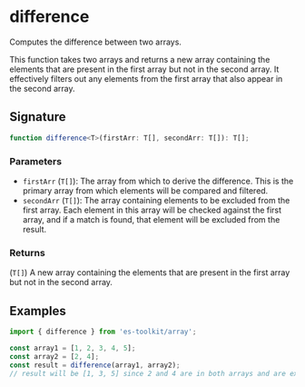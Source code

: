 # difference

Computes the difference between two arrays.

This function takes two arrays and returns a new array containing the elements 
that are present in the first array but not in the second array. It effectively 
filters out any elements from the first array that also appear in the second array.


## Signature

```typescript
function difference<T>(firstArr: T[], secondArr: T[]): T[];
```

### Parameters

- `firstArr` (`T[]`): The array from which to derive the difference. This is the primary array from which elements will be compared and filtered.
- `secondArr` (`T[]`): The array containing elements to be excluded from the first array. Each element in this array will be checked against the first array, and if a match is found, that element will be excluded from the result.


### Returns

(`T[]`) A new array containing the elements that are present in the first array but not 
in the second array.

## Examples

```typescript
import { difference } from 'es-toolkit/array';

const array1 = [1, 2, 3, 4, 5];
const array2 = [2, 4];
const result = difference(array1, array2);
// result will be [1, 3, 5] since 2 and 4 are in both arrays and are excluded from the result.
```
